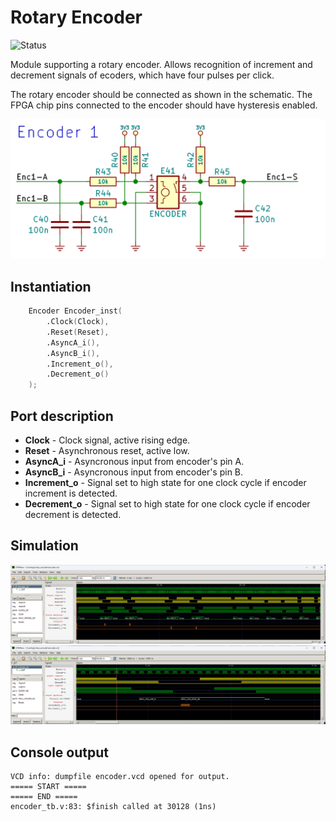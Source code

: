# Rotary Encoder

![Status](https://img.shields.io/badge/STATUS-READY-green.svg)

Module supporting a rotary encoder. Allows recognition of increment and decrement signals of ecoders, which have four pulses per click. 

The rotary encoder should be connected as shown in the schematic. The FPGA chip pins connected to the encoder should have hysteresis enabled.

![Schematic](schematic.png "Schematic")

## Instantiation

```verilog
	Encoder Encoder_inst(
		.Clock(Clock),
		.Reset(Reset),
		.AsyncA_i(),
		.AsyncB_i(),
		.Increment_o(),
		.Decrement_o()
	);
```

## Port description

+ **Clock** - Clock signal, active rising edge.
+ **Reset** - Asynchronous reset, active low.
+ **AsyncA_i** - Asyncronous input from encoder's pin A.
+ **AsyncB_i** - Asyncronous input from encoder's pin B.
+ **Increment_o** - Signal set to high state for one clock cycle if encoder increment is detected.
+ **Decrement_o** - Signal set to high state for one clock cycle if encoder decrement is detected.

## Simulation

![Simulation](simulation1.png "Simulation")
![Simulation](simulation2.png "Simulation")

## Console output

    VCD info: dumpfile encoder.vcd opened for output.
    ===== START =====
    ===== END =====
    encoder_tb.v:83: $finish called at 30128 (1ns)
